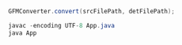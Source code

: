 

```java
GFMConverter.convert(srcFilePath, detFilePath);
```

```java
javac -encoding UTF-8 App.java
java App
```